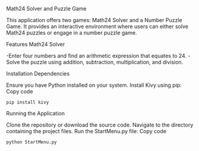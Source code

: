 Math24 Solver and Puzzle Game

This application offers two games: Math24 Solver and a Number Puzzle Game. It provides an interactive environment where users can either solve Math24 puzzles or engage in a number puzzle game.

Features
Math24 Solver

  -Enter four numbers and find an arithmetic expression that equates to 24.
  -Solve the puzzle using addition, subtraction, multiplication, and division.

Installation
Dependencies

Ensure you have Python installed on your system.
  Install Kivy using pip:
  Copy code
```
pip install kivy
```
Running the Application

  Clone the repository or download the source code.
  Navigate to the directory containing the project files.
  Run the StartMenu.py file:
  Copy code
```
python StartMenu.py
```
